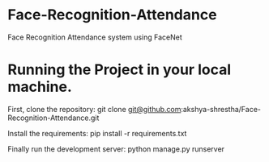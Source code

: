 # Face-Recognition-Attendance
Face Recognition Attendance system using FaceNet

# Running the Project in your local machine.

First, clone the repository:
git clone git@github.com:akshya-shrestha/Face-Recognition-Attendance.git

Install the requirements:
pip install -r requirements.txt

Finally run the development server:
python manage.py runserver
